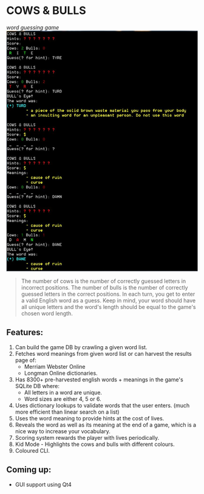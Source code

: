 # COWS & BULLS
*word guessing game*
![Capture](https://raw.githubusercontent.com/debowin/cows-and-bulls/master/cap.jpg)
> The number of cows is the number of correctly guessed letters in incorrect positions.
> The number of bulls is the number of correctly guessed letters in the correct positions.
> In each turn, you get to enter a valid English word as a guess.
> Keep in mind, your word should have all unique letters and the word's length should be equal to the game's chosen word length.

## Features:
1. Can build the game DB by crawling a given word list.
2. Fetches word meanings from given word list or can harvest the results page of:
    * Merriam Webster Online
    * Longman Online
    dictionaries.
3. Has 8300+ pre-harvested english words + meanings in the game's SQLite DB where:
    * All letters in a word are unique.
    * Word sizes are either 4, 5 or 6.
4. Uses dictionary lookups to validate words that the user enters.
   (much more efficient than linear search on a list)
5. Uses the word meaning to provide hints at the cost of lives.
6. Reveals the word as well as its meaning at the end of a game,
   which is a nice way to increase your vocabulary.
7. Scoring system rewards the player with lives periodically.
8. Kid Mode - Highlights the cows and bulls with different colours.
9. Coloured CLI.

## Coming up:
* GUI support using Qt4
